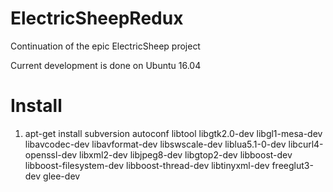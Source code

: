 # ElectricSheepRedux
Continuation of the epic ElectricSheep project

Current development is done on Ubuntu 16.04 



# Install

1) apt-get install subversion autoconf libtool libgtk2.0-dev libgl1-mesa-dev libavcodec-dev libavformat-dev libswscale-dev liblua5.1-0-dev libcurl4-openssl-dev libxml2-dev libjpeg8-dev libgtop2-dev libboost-dev libboost-filesystem-dev libboost-thread-dev libtinyxml-dev freeglut3-dev glee-dev
